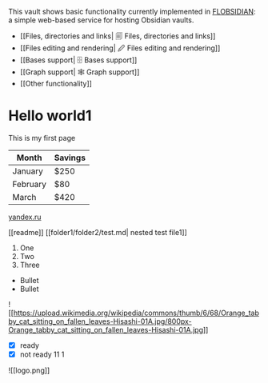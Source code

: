 This vault shows basic functionality currently implemented in [FLOBSIDIAN](https://github.com/bahleg/flobsidian): a simple web-based service for hosting Obsidian vaults.

* [[Files, directories and links| 🗐 Files, directories and links]]
* [[Files editing and rendering| 🖉 Files editing and rendering]]
* [[Bases support| 🗄 Bases support]]
* [[Graph support| 🕸️ Graph support]]
* [[Other functionality]]


# Hello world1
This is my first page

| Month    | Savings |
| -------- | ------- |
| January  | $250    |
| February | $80     |
| March    | $420    |

[yandex.ru](yandex.ru)

[[readme]]
[[folder1/folder2/test.md| nested test file1]]

1. One
2. Two
3. Three

* Bullet
* Bullet

![[https://upload.wikimedia.org/wikipedia/commons/thumb/6/68/Orange_tabby_cat_sitting_on_fallen_leaves-Hisashi-01A.jpg/800px-Orange_tabby_cat_sitting_on_fallen_leaves-Hisashi-01A.jpg]]

- [x] ready
- [x] not ready
11
1

![[logo.png]]